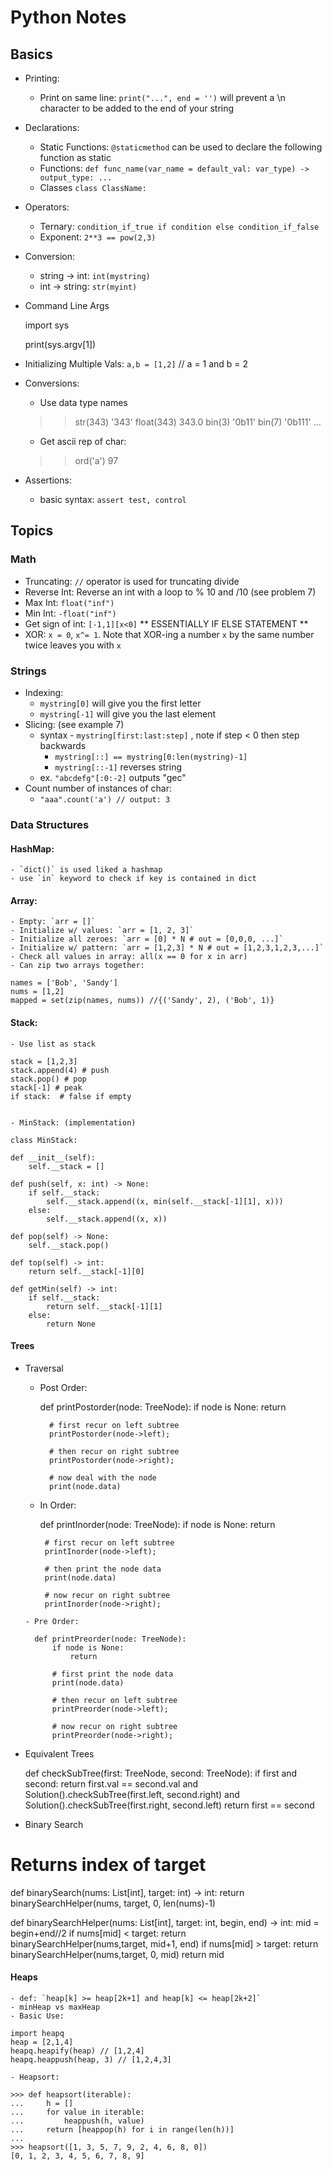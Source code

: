 # Python Notes

## Basics
- Printing:
    - Print on same line: `print("...", end = '')` will prevent a \n character to be added to the end of your string
- Declarations:
    - Static Functions: `@staticmethod` can be used to declare the following function as static
    - Functions: `def func_name(var_name = default_val: var_type) -> output_type: ...`
    - Classes `class ClassName: `
- Operators:
    - Ternary: `condition_if_true if condition else condition_if_false`
    - Exponent: `2**3 == pow(2,3)`
- Conversion:
    - string -> int: `int(mystring)`
    - int -> string: `str(myint)`
- Command Line Args
    
    import sys

    print(sys.argv[1])
    
- Initializing Multiple Vals: `a,b = [1,2]` // a = 1 and b = 2
- Conversions:
    - Use data type names
    
    >> str(343)
    '343'
    >> float(343)
    343.0
    >> bin(3)
    '0b11'
    >> bin(7)
    '0b111'
    >> ...
    
    - Get ascii rep of char:
    
    >> ord('a')
    97
    
- Assertions:
    - basic syntax: `assert test, control`

## Topics

### Math
- Truncating: `//` operator is used for truncating divide
- Reverse Int: Reverse an int with a loop to % 10 and /10 (see problem 7)
- Max Int: `float("inf")`
- Min Int: `-float("inf")`
- Get sign of int: `[-1,1][x<0]` ** ESSENTIALLY IF ELSE STATEMENT **
- XOR: `x = 0`, `x^= 1`. Note that XOR-ing a number `x` by the same number twice leaves you with `x`

### Strings
- Indexing:
    - `mystring[0]` will give you the first letter
    - `mystring[-1]` will give you the last element
- Slicing: (see example 7)
    - syntax - `mystring[first:last:step]` , note if step < 0 then step backwards
        - `mystring[::] == mystring[0:len(mystring)-1]`
        - `mystring[::-1]` reverses string
    - ex. `"abcdefg"[:0:-2]` outputs "gec"
- Count number of instances of char:
    - `"aaa".count('a') // output: 3`

### Data Structures

#### HashMap:
    - `dict()` is used liked a hashmap
    - use `in` keyword to check if key is contained in dict

#### Array:
    - Empty: `arr = []`
    - Initialize w/ values: `arr = [1, 2, 3]`
    - Initialize all zeroes: `arr = [0] * N # out = [0,0,0, ...]`
    - Initialize w/ pattern: `arr = [1,2,3] * N # out = [1,2,3,1,2,3,...]`
    - Check all values in array: all(x == 0 for x in arr)
    - Can zip two arrays together:
    
    names = ['Bob', 'Sandy']
    nums = [1,2]
    mapped = set(zip(names, nums)) //{('Sandy', 2), ('Bob', 1)}
    

#### Stack:
    - Use list as stack
    
    stack = [1,2,3]
    stack.append(4) # push
    stack.pop() # pop
    stack[-1] # peak
    if stack:  # false if empty
    

    - MinStack: (implementation)
    
    class MinStack:

    def __init__(self):
        self.__stack = []

    def push(self, x: int) -> None:
        if self.__stack:
            self.__stack.append((x, min(self.__stack[-1][1], x)))
        else:
            self.__stack.append((x, x))

    def pop(self) -> None:
        self.__stack.pop()

    def top(self) -> int:
        return self.__stack[-1][0]

    def getMin(self) -> int:
        if self.__stack:
            return self.__stack[-1][1]
        else:
            return None
    

#### Trees
- Traversal
    - Post Order:
        
        def printPostorder(node: TreeNode):
            if node is None:
                return

            # first recur on left subtree
            printPostorder(node->left);

            # then recur on right subtree
            printPostorder(node->right);

            # now deal with the node
            print(node.data)
         

     - In Order:
        
        def printInorder(node: TreeNode):
            if node is None:
                return

            # first recur on left subtree
            printInorder(node->left);

            # then print the node data
            print(node.data)

            # now recur on right subtree
            printInorder(node->right);
        

      - Pre Order:
        
        def printPreorder(node: TreeNode):
            if node is None:
                return

            # first print the node data
            print(node.data)

            # then recur on left subtree
            printPreorder(node->left);

            # now recur on right subtree
            printPreorder(node->right);
        
- Equivalent Trees

    def checkSubTree(first: TreeNode, second: TreeNode):
        if first and second:
            return first.val == second.val and Solution().checkSubTree(first.left, second.right) and Solution().checkSubTree(first.right, second.left)
        return first == second


- Binary Search

# Returns index of target
def binarySearch(nums: List[int], target: int) -> int:
    return binarySearchHelper(nums, target, 0, len(nums)-1)

def binarySearchHelper(nums: List[int], target: int, begin, end) -> int:
    mid = begin+end//2
    if nums[mid] < target: return binarySearchHelper(nums,target, mid+1, end)
    if nums[mid] > target: return binarySearchHelper(nums,target, 0, mid)
    return mid


#### Heaps
    - def: `heap[k] >= heap[2k+1] and heap[k] <= heap[2k+2]`
    - minHeap vs maxHeap
    - Basic Use:
    
    import heapq
    heap = [2,1,4]
    heapq.heapify(heap) // [1,2,4]
    heapq.heappush(heap, 3) // [1,2,4,3]
    
    - Heapsort:
    
    >>> def heapsort(iterable):
    ...     h = []
    ...     for value in iterable:
    ...         heappush(h, value)
    ...     return [heappop(h) for i in range(len(h))]
    ...
    >>> heapsort([1, 3, 5, 7, 9, 2, 4, 6, 8, 0])
    [0, 1, 2, 3, 4, 5, 6, 7, 8, 9]
    




